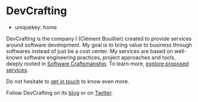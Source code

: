 DevCrafting
===========

- uniquekey: home

DevCrafting is the company I (Clément Bouillier) created to provide services around software development. My goal is to bring value to business through softwares instead of just be a cost center. My services are based on well-known software engineering practices, project approaches and tools, deeply rooted in [Software Craftsmanship](http://manifesto.softwarecraftsmanship.org). To learn more, [explore proposed services](/en/services/).

Do not hesitate to [get in touch](/en/contact/) to know even more.

Follow DevCrafting on its [blog](/en/blog/) or on [Twitter](https://twitter.com/clem_bouillier).
